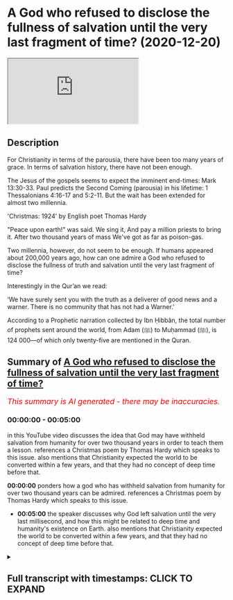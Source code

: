 # A God who refused to disclose the fullness of salvation until the very last fragment of time? (2020-12-20)

<iframe loading='lazy' allow='autoplay' src='https://www.youtube.com/embed/j5-OShW1_Zs'></iframe>

## Description

For Christianity in terms of the parousia, there have been too many years of grace. In terms of salvation history, there have not been enough. 

The Jesus of the gospels seems to expect the imminent end-times: Mark 13:30-33. Paul predicts the Second Coming (parousia) in his lifetime: 1 Thessalonians 4:16-17 and 5:2-11. But the wait has been extended for almost two millennia.  

'Christmas: 1924' by English poet Thomas Hardy

"Peace upon earth!" was said. We sing it,
And pay a million priests to bring it.
After two thousand years of mass
We've got as far as poison-gas.

Two millennia, however, do not seem to be enough. If humans appeared about 200,000 years ago, how can one admire a God who refused to disclose the fullness of truth and salvation until the very last fragment of time? 

Interestingly in the Qur’an we read:

‘We have surely sent you with the truth as a deliverer of good news and a warner. There is no community that has not had a Warner.'

According to a Prophetic narration collected by Ibn Ḥibbân, the total number of prophets sent around the world, from Adam (ﷺ) to Muḥammad (ﷺ), is 124 000—of which only twenty-five are mentioned in the Quran.

## Summary of [A God who refused to disclose the fullness of salvation until the very last fragment of time?](https://www.youtube.com/watch?v=j5-OShW1_Zs)


*<span style="color:red; font-size:125%">This summary is AI generated - there may be inaccuracies</span>. [](/)*

### <a onclick="modifyYTiframeseektime('0')">00:00:00</a> - <a onclick="modifyYTiframeseektime('300')">00:05:00</a>

in this YouTube video discusses the idea that God may have withheld salvation from humanity for over two thousand years in order to teach them a lesson. references a Christmas poem by Thomas Hardy which speaks to this issue. also mentions that Christianity expected the world to be converted within a few years, and that they had no concept of deep time before that.

**<a onclick="modifyYTiframeseektime('0')">00:00:00</a>** ponders how a god who has withheld salvation from humanity for over two thousand years can be admired. references a Christmas poem by Thomas Hardy which speaks to this issue.
* **<a onclick="modifyYTiframeseektime('300')">00:05:00</a>** the speaker discusses why God left salvation until the very last millisecond, and how this might be related to deep time and humanity's existence on Earth. also mentions that Christianity expected the world to be converted within a few years, and that they had no concept of deep time before that.

<details><summary><h2>Full transcript with timestamps: CLICK TO EXPAND</h2></summary>

<a onclick="modifyYTiframeseektime('1')">0:00:01</a> hello i've been pondering this  
<a onclick="modifyYTiframeseektime('3')">0:00:03</a> question how can one admire a god  
<a onclick="modifyYTiframeseektime('7')">0:00:07</a> who refused to disclose the fullness of  
<a onclick="modifyYTiframeseektime('10')">0:00:10</a> truth  
<a onclick="modifyYTiframeseektime('11')">0:00:11</a> and salvation until the very last  
<a onclick="modifyYTiframeseektime('15')">0:00:15</a> fragment of time now explain  
<a onclick="modifyYTiframeseektime('18')">0:00:18</a> what i mean by this in christianity for  
<a onclick="modifyYTiframeseektime('21')">0:00:21</a> christianity in terms of the parousia  
<a onclick="modifyYTiframeseektime('23')">0:00:23</a> that's the technical term uh some people  
<a onclick="modifyYTiframeseektime('26')">0:00:26</a> use for the second coming of jesus  
<a onclick="modifyYTiframeseektime('30')">0:00:30</a> for christianity there have been too  
<a onclick="modifyYTiframeseektime('32')">0:00:32</a> many years of grace  
<a onclick="modifyYTiframeseektime('35')">0:00:35</a> in terms of salvation history there have  
<a onclick="modifyYTiframeseektime('37')">0:00:37</a> not  
<a onclick="modifyYTiframeseektime('38')">0:00:38</a> been enough let me explain what i mean  
<a onclick="modifyYTiframeseektime('41')">0:00:41</a> jesus uh the jesus of the four gospels  
<a onclick="modifyYTiframeseektime('44')">0:00:44</a> in the new testament seems to expect the  
<a onclick="modifyYTiframeseektime('46')">0:00:46</a> imminent  
<a onclick="modifyYTiframeseektime('47')">0:00:47</a> end times so uh in  
<a onclick="modifyYTiframeseektime('50')">0:00:50</a> mark's gospel for example in chapter 13  
<a onclick="modifyYTiframeseektime('53')">0:00:53</a> verse 30 it reads  
<a onclick="modifyYTiframeseektime('55')">0:00:55</a> and this is about the destruction of the  
<a onclick="modifyYTiframeseektime('56')">0:00:56</a> temple the whole chapter's about the  
<a onclick="modifyYTiframeseektime('58')">0:00:58</a> the signs of the end the destruction of  
<a onclick="modifyYTiframeseektime('60')">0:01:00</a> the temple and the return of the son of  
<a onclick="modifyYTiframeseektime('62')">0:01:02</a> man  
<a onclick="modifyYTiframeseektime('63')">0:01:03</a> who comes in glory and great power  
<a onclick="modifyYTiframeseektime('67')">0:01:07</a> and then after this jesus says truly i  
<a onclick="modifyYTiframeseektime('69')">0:01:09</a> tell you  
<a onclick="modifyYTiframeseektime('70')">0:01:10</a> this generation the generation of people  
<a onclick="modifyYTiframeseektime('72')">0:01:12</a> then living  
<a onclick="modifyYTiframeseektime('73')">0:01:13</a> will not pass away until all these  
<a onclick="modifyYTiframeseektime('76')">0:01:16</a> things  
<a onclick="modifyYTiframeseektime('76')">0:01:16</a> have taken place heaven and earth will  
<a onclick="modifyYTiframeseektime('78')">0:01:18</a> pass away  
<a onclick="modifyYTiframeseektime('80')">0:01:20</a> but my words will not pass away but of  
<a onclick="modifyYTiframeseektime('83')">0:01:23</a> that day or hour no one knows  
<a onclick="modifyYTiframeseektime('85')">0:01:25</a> neither the angels in heaven nor the son  
<a onclick="modifyYTiframeseektime('88')">0:01:28</a> but only the father so the precise  
<a onclick="modifyYTiframeseektime('90')">0:01:30</a> timing is unknown  
<a onclick="modifyYTiframeseektime('92')">0:01:32</a> but this generation truly i tell you  
<a onclick="modifyYTiframeseektime('95')">0:01:35</a> will not pass away until the second  
<a onclick="modifyYTiframeseektime('98')">0:01:38</a> coming  
<a onclick="modifyYTiframeseektime('99')">0:01:39</a> uh occurs and that's uh imminence or  
<a onclick="modifyYTiframeseektime('101')">0:01:41</a> imminence means  
<a onclick="modifyYTiframeseektime('102')">0:01:42</a> and just to back up this uh reading uh  
<a onclick="modifyYTiframeseektime('106')">0:01:46</a> here is um a huge  
<a onclick="modifyYTiframeseektime('109')">0:01:49</a> copy of the oxford bible commentary uh  
<a onclick="modifyYTiframeseektime('112')">0:01:52</a> published by ox university press it's  
<a onclick="modifyYTiframeseektime('114')">0:01:54</a> one of the  
<a onclick="modifyYTiframeseektime('115')">0:01:55</a> the standard reference works uh for  
<a onclick="modifyYTiframeseektime('117')">0:01:57</a> academics and students  
<a onclick="modifyYTiframeseektime('119')">0:01:59</a> of the new testament and the whole bible  
<a onclick="modifyYTiframeseektime('121')">0:02:01</a> and if you look up the passage i've just  
<a onclick="modifyYTiframeseektime('123')">0:02:03</a> read  
<a onclick="modifyYTiframeseektime('124')">0:02:04</a> in here um it says i'll just quote one  
<a onclick="modifyYTiframeseektime('126')">0:02:06</a> sentence  
<a onclick="modifyYTiframeseektime('127')">0:02:07</a> the end will come within the lifetime of  
<a onclick="modifyYTiframeseektime('130')">0:02:10</a> the present generation  
<a onclick="modifyYTiframeseektime('132')">0:02:12</a> um it's just interpreting that so the  
<a onclick="modifyYTiframeseektime('134')">0:02:14</a> end will come the end of the world the  
<a onclick="modifyYTiframeseektime('136')">0:02:16</a> second coming will come within the  
<a onclick="modifyYTiframeseektime('137')">0:02:17</a> lifetime  
<a onclick="modifyYTiframeseektime('138')">0:02:18</a> of the present generation meaning the  
<a onclick="modifyYTiframeseektime('139')">0:02:19</a> generation of course  
<a onclick="modifyYTiframeseektime('141')">0:02:21</a> of those living at that time um  
<a onclick="modifyYTiframeseektime('145')">0:02:25</a> and it's not just the jesus of the  
<a onclick="modifyYTiframeseektime('147')">0:02:27</a> gospels who uh  
<a onclick="modifyYTiframeseektime('148')">0:02:28</a> speaks this way paul the apostle paul  
<a onclick="modifyYTiframeseektime('151')">0:02:31</a> predicts the second coming  
<a onclick="modifyYTiframeseektime('152')">0:02:32</a> the parousia in his lifetime as well  
<a onclick="modifyYTiframeseektime('156')">0:02:36</a> and uh if we look at the bible again to  
<a onclick="modifyYTiframeseektime('159')">0:02:39</a> a passage in his first letter to the  
<a onclick="modifyYTiframeseektime('163')">0:02:43</a> thessalonians  
<a onclick="modifyYTiframeseektime('164')">0:02:44</a> chapter 4 verse 16 um  
<a onclick="modifyYTiframeseektime('168')">0:02:48</a> in fact i'll read back to verse 13 but i  
<a onclick="modifyYTiframeseektime('170')">0:02:50</a> but we do not want you so he's writing  
<a onclick="modifyYTiframeseektime('172')">0:02:52</a> to the thessalonians there's a  
<a onclick="modifyYTiframeseektime('173')">0:02:53</a> a small group of gentile christians in  
<a onclick="modifyYTiframeseektime('176')">0:02:56</a> thessalonica in  
<a onclick="modifyYTiframeseektime('177')">0:02:57</a> what we call greece today and he said he  
<a onclick="modifyYTiframeseektime('180')">0:03:00</a> writes to them  
<a onclick="modifyYTiframeseektime('180')">0:03:00</a> saying but we do not want you to be  
<a onclick="modifyYTiframeseektime('183')">0:03:03</a> uninformed brothers and sisters about  
<a onclick="modifyYTiframeseektime('185')">0:03:05</a> those who have died  
<a onclick="modifyYTiframeseektime('186')">0:03:06</a> so that you may not grieve as others do  
<a onclick="modifyYTiframeseektime('189')">0:03:09</a> i have  
<a onclick="modifyYTiframeseektime('190')">0:03:10</a> no hope we who are alive  
<a onclick="modifyYTiframeseektime('194')">0:03:14</a> who are left until the coming of jesus  
<a onclick="modifyYTiframeseektime('196')">0:03:16</a> will by no means precede those  
<a onclick="modifyYTiframeseektime('198')">0:03:18</a> who have died for the lord himself with  
<a onclick="modifyYTiframeseektime('201')">0:03:21</a> a cry of command and with the arch  
<a onclick="modifyYTiframeseektime('203')">0:03:23</a> angels calling but the sound of god's  
<a onclick="modifyYTiframeseektime('205')">0:03:25</a> trumpet will descend from heaven  
<a onclick="modifyYTiframeseektime('207')">0:03:27</a> and the dead in christ will rise first  
<a onclick="modifyYTiframeseektime('211')">0:03:31</a> so uh we who are alive so we who are  
<a onclick="modifyYTiframeseektime('214')">0:03:34</a> left alive  
<a onclick="modifyYTiframeseektime('215')">0:03:35</a> uh so so no need to grieve even those  
<a onclick="modifyYTiframeseektime('217')">0:03:37</a> who will  
<a onclick="modifyYTiframeseektime('218')">0:03:38</a> you know pre-decease them uh when that  
<a onclick="modifyYTiframeseektime('221')">0:03:41</a> when the uh when the second coming  
<a onclick="modifyYTiframeseektime('223')">0:03:43</a> occurs uh we will all be raised uh  
<a onclick="modifyYTiframeseektime('226')">0:03:46</a> from the dead and the dead in christ  
<a onclick="modifyYTiframeseektime('228')">0:03:48</a> will rise  
<a onclick="modifyYTiframeseektime('229')">0:03:49</a> first so but clearly there's an  
<a onclick="modifyYTiframeseektime('232')">0:03:52</a> expectation there  
<a onclick="modifyYTiframeseektime('233')">0:03:53</a> that he will be alive at the second  
<a onclick="modifyYTiframeseektime('235')">0:03:55</a> coming that will happen in his  
<a onclick="modifyYTiframeseektime('237')">0:03:57</a> generation  
<a onclick="modifyYTiframeseektime('238')">0:03:58</a> and the following the following chapter  
<a onclick="modifyYTiframeseektime('240')">0:04:00</a> verse chapter 5 verse 211  
<a onclick="modifyYTiframeseektime('242')">0:04:02</a> also says the same thing  
<a onclick="modifyYTiframeseektime('246')">0:04:06</a> but the weight has been extended  
<a onclick="modifyYTiframeseektime('249')">0:04:09</a> for almost 2 000 years or over 2 000  
<a onclick="modifyYTiframeseektime('252')">0:04:12</a> years now  
<a onclick="modifyYTiframeseektime('253')">0:04:13</a> so as i said for christianity in terms  
<a onclick="modifyYTiframeseektime('255')">0:04:15</a> of the prusia  
<a onclick="modifyYTiframeseektime('256')">0:04:16</a> there have been too many years of grace  
<a onclick="modifyYTiframeseektime('258')">0:04:18</a> because it should have happened the end  
<a onclick="modifyYTiframeseektime('260')">0:04:20</a> already but in terms of salvation  
<a onclick="modifyYTiframeseektime('263')">0:04:23</a> history  
<a onclick="modifyYTiframeseektime('263')">0:04:23</a> there have not been enough years now if  
<a onclick="modifyYTiframeseektime('268')">0:04:28</a> humans  
<a onclick="modifyYTiframeseektime('269')">0:04:29</a> appeared as we are told by the most  
<a onclick="modifyYTiframeseektime('272')">0:04:32</a> recent science and i just checked this  
<a onclick="modifyYTiframeseektime('273')">0:04:33</a> out  
<a onclick="modifyYTiframeseektime('274')">0:04:34</a> if we humans appeared about 200 000  
<a onclick="modifyYTiframeseektime('276')">0:04:36</a> years ago  
<a onclick="modifyYTiframeseektime('278')">0:04:38</a> how can one admire a god who refused to  
<a onclick="modifyYTiframeseektime('280')">0:04:40</a> disclose the fullness of truth and  
<a onclick="modifyYTiframeseektime('283')">0:04:43</a> salvation  
<a onclick="modifyYTiframeseektime('284')">0:04:44</a> until the larry at the very last  
<a onclick="modifyYTiframeseektime('286')">0:04:46</a> fragment of time  
<a onclick="modifyYTiframeseektime('287')">0:04:47</a> i two thousand years ago  
<a onclick="modifyYTiframeseektime('290')">0:04:50</a> i mean it's much less than one percent  
<a onclick="modifyYTiframeseektime('293')">0:04:53</a> of recorded human history  
<a onclick="modifyYTiframeseektime('296')">0:04:56</a> i'm reminded of a christmas poem by  
<a onclick="modifyYTiframeseektime('298')">0:04:58</a> thomas hardy the great english poet  
<a onclick="modifyYTiframeseektime('300')">0:05:00</a> who wrote he lived during the first  
<a onclick="modifyYTiframeseektime('302')">0:05:02</a> world war survived it  
<a onclick="modifyYTiframeseektime('304')">0:05:04</a> and after the first world war he wrote  
<a onclick="modifyYTiframeseektime('308')">0:05:08</a> at christmas time peace upon earth was  
<a onclick="modifyYTiframeseektime('311')">0:05:11</a> said  
<a onclick="modifyYTiframeseektime('312')">0:05:12</a> we sing it and pay a million priests to  
<a onclick="modifyYTiframeseektime('315')">0:05:15</a> bring it  
<a onclick="modifyYTiframeseektime('316')">0:05:16</a> after 2 000 years of mass we've got as  
<a onclick="modifyYTiframeseektime('320')">0:05:20</a> far as  
<a onclick="modifyYTiframeseektime('321')">0:05:21</a> poison gas so you know we've had that  
<a onclick="modifyYTiframeseektime('325')">0:05:25</a> we've had this  
<a onclick="modifyYTiframeseektime('326')">0:05:26</a> salvation for 2000 years and we're still  
<a onclick="modifyYTiframeseektime('329')">0:05:29</a> guessing each other  
<a onclick="modifyYTiframeseektime('330')">0:05:30</a> on an industrial scale so two millennia  
<a onclick="modifyYTiframeseektime('333')">0:05:33</a> it  
<a onclick="modifyYTiframeseektime('334')">0:05:34</a> does not seem uh to be enough if we've  
<a onclick="modifyYTiframeseektime('337')">0:05:37</a> been around for over 200 000  
<a onclick="modifyYTiframeseektime('339')">0:05:39</a> years why did god leave this fullness of  
<a onclick="modifyYTiframeseektime('343')">0:05:43</a> of truth and salvation uh that they  
<a onclick="modifyYTiframeseektime('345')">0:05:45</a> claim  
<a onclick="modifyYTiframeseektime('346')">0:05:46</a> until the very last last millisecond  
<a onclick="modifyYTiframeseektime('349')">0:05:49</a> that is something uh that we there's not  
<a onclick="modifyYTiframeseektime('351')">0:05:51</a> been enough time we should have been  
<a onclick="modifyYTiframeseektime('353')">0:05:53</a> extended  
<a onclick="modifyYTiframeseektime('354')">0:05:54</a> backwards to 200 000 years  
<a onclick="modifyYTiframeseektime('358')">0:05:58</a> interestingly in the quran we read  
<a onclick="modifyYTiframeseektime('362')">0:06:02</a> we have surely sent you presumably  
<a onclick="modifyYTiframeseektime('364')">0:06:04</a> muhammad  
<a onclick="modifyYTiframeseektime('365')">0:06:05</a> with the truth as a deliverer of good  
<a onclick="modifyYTiframeseektime('367')">0:06:07</a> news and a warner  
<a onclick="modifyYTiframeseektime('369')">0:06:09</a> there is no community that was not that  
<a onclick="modifyYTiframeseektime('372')">0:06:12</a> has not  
<a onclick="modifyYTiframeseektime('373')">0:06:13</a> had a warner and that's the  
<a onclick="modifyYTiframeseektime('376')">0:06:16</a> uh the 35th chapter verse  
<a onclick="modifyYTiframeseektime('381')">0:06:21</a> 24 and there's a footnote in this  
<a onclick="modifyYTiframeseektime('384')">0:06:24</a> translation according to  
<a onclick="modifyYTiframeseektime('385')">0:06:25</a> a prophetic narration the total number  
<a onclick="modifyYTiframeseektime('388')">0:06:28</a> of prophets sent around the world  
<a onclick="modifyYTiframeseektime('390')">0:06:30</a> from adam to muhammad is 124 000  
<a onclick="modifyYTiframeseektime('394')">0:06:34</a> of which only 25 are mentioned in the  
<a onclick="modifyYTiframeseektime('398')">0:06:38</a> quran  
<a onclick="modifyYTiframeseektime('399')">0:06:39</a> so that's fascinating it seems  
<a onclick="modifyYTiframeseektime('402')">0:06:42</a> by accident design that that particular  
<a onclick="modifyYTiframeseektime('405')">0:06:45</a> understanding of salvation  
<a onclick="modifyYTiframeseektime('407')">0:06:47</a> can encompass what we now know from  
<a onclick="modifyYTiframeseektime('409')">0:06:49</a> science  
<a onclick="modifyYTiframeseektime('410')">0:06:50</a> to be the true age of humans humanity  
<a onclick="modifyYTiframeseektime('413')">0:06:53</a> having been around for  
<a onclick="modifyYTiframeseektime('415')">0:06:55</a> just under a quarter of a million years  
<a onclick="modifyYTiframeseektime('417')">0:06:57</a> um  
<a onclick="modifyYTiframeseektime('418')">0:06:58</a> and christianity expected in terms of  
<a onclick="modifyYTiframeseektime('421')">0:07:01</a> its foundation documents the world  
<a onclick="modifyYTiframeseektime('422')">0:07:02</a> and pretty much within a few years and  
<a onclick="modifyYTiframeseektime('425')">0:07:05</a> had no  
<a onclick="modifyYTiframeseektime('426')">0:07:06</a> concept of a deep time before that  
<a onclick="modifyYTiframeseektime('429')">0:07:09</a> uh so that that's uh that's what i was  
<a onclick="modifyYTiframeseektime('432')">0:07:12</a> thinking i don't know what uh  
<a onclick="modifyYTiframeseektime('434')">0:07:14</a> you think but um so time matters  
<a onclick="modifyYTiframeseektime('437')">0:07:17</a> at the end of the day  

</details>
